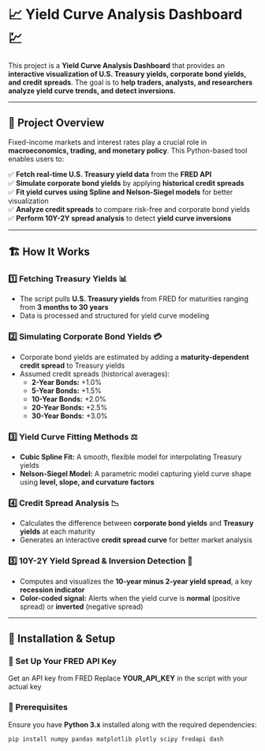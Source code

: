 # 📈 Yield Curve Analysis Dashboard 💹  

This project is a **Yield Curve Analysis Dashboard** that provides an **interactive visualization of U.S. Treasury yields, corporate bond yields, and credit spreads**. The goal is to **help traders, analysts, and researchers analyze yield curve trends, and detect inversions.**  

---

## 🚀 **Project Overview**  

Fixed-income markets and interest rates play a crucial role in **macroeconomics, trading, and monetary policy**. This Python-based tool enables users to:  

✅ **Fetch real-time U.S. Treasury yield data** from the **FRED API**  
✅ **Simulate corporate bond yields** by applying **historical credit spreads**  
✅ **Fit yield curves using Spline and Nelson-Siegel models** for better visualization  
✅ **Analyze credit spreads** to compare risk-free and corporate bond yields  
✅ **Perform 10Y-2Y spread analysis** to detect **yield curve inversions**  

---

## 🏗 **How It Works**  

### **1️⃣ Fetching Treasury Yields** 📊  
- The script pulls **U.S. Treasury yields** from FRED for maturities ranging from **3 months to 30 years**  
- Data is processed and structured for yield curve modeling  

### **2️⃣ Simulating Corporate Bond Yields** 💳  
- Corporate bond yields are estimated by adding a **maturity-dependent credit spread** to Treasury yields  
- Assumed credit spreads (historical averages):  
  - **2-Year Bonds:** +1.0%  
  - **5-Year Bonds:** +1.5%  
  - **10-Year Bonds:** +2.0%  
  - **20-Year Bonds:** +2.5%  
  - **30-Year Bonds:** +3.0%  

### **3️⃣ Yield Curve Fitting Methods** ⚖️  
- **Cubic Spline Fit:** A smooth, flexible model for interpolating Treasury yields  
- **Nelson-Siegel Model:** A parametric model capturing yield curve shape using **level, slope, and curvature factors**  

### **4️⃣ Credit Spread Analysis** 📉  
- Calculates the difference between **corporate bond yields** and **Treasury yields** at each maturity  
- Generates an interactive **credit spread curve** for better market analysis  

### **5️⃣ 10Y-2Y Yield Spread & Inversion Detection** 📅  
- Computes and visualizes the **10-year minus 2-year yield spread**, a key **recession indicator**  
- **Color-coded signal:** Alerts when the yield curve is **normal** (positive spread) or **inverted** (negative spread)  

---

## 🔧 **Installation & Setup**  

### **📌 Set Up Your FRED API Key** 
Get an API key from FRED
Replace **YOUR_API_KEY** in the script with your actual key

### **📌 Prerequisites**  
Ensure you have **Python 3.x** installed along with the required dependencies:  

```bash
pip install numpy pandas matplotlib plotly scipy fredapi dash
